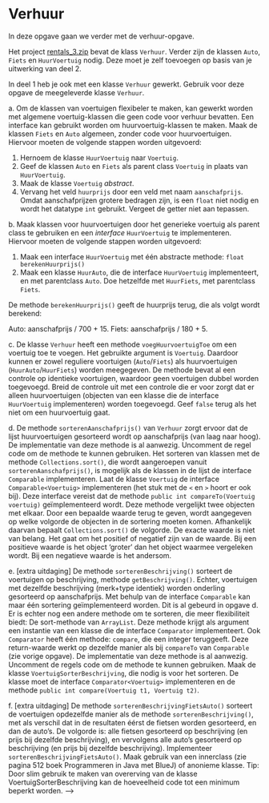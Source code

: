 # Verhuur

In deze opgave gaan we verder met de verhuur-opgave.

Het project <a href="../../projects/rentals_3.zip">rentals_3.zip</a> bevat de klass `Verhuur`. Verder zijn de klassen `Auto`, `Fiets` en `HuurVoertuig` nodig. Deze moet je zelf toevoegen op basis van je uitwerking van deel 2.

In deel 1 heb je ook met een klasse `Verhuur` gewerkt. Gebruik voor deze opgave de meegeleverde klasse `Verhuur`.

a. Om de klassen van voertuigen flexibeler te maken, kan gewerkt worden met algemene voertuig-klassen die geen code voor verhuur bevatten. Een interface kan gebruikt worden om huurvoertuig-klassen te maken.
Maak de klassen `Fiets` en `Auto` algemeen, zonder code voor huurvoertuigen.
Hiervoor moeten de volgende stappen worden uitgevoerd:

1. Hernoem de klasse `HuurVoertuig` naar `Voertuig`.
2. Geef de klassen `Auto` en `Fiets` als parent class `Voertuig` in plaats van `HuurVoertuig`.
2. Maak de klasse `Voertuig` *abstract*.
3. Vervang het veld `huurprijs` door een veld met naam `aanschafprijs`. Omdat aanschafprijzen grotere bedragen zijn, is een `float` niet nodig en wordt het datatype `int` gebruikt. Vergeet de getter niet aan tepassen.

b. Maak klassen voor huurvoertuigen door het generieke voertuig als parent class te gebruiken en een *interface* `HuurVoertuig` te implementeren.
Hiervoor moeten de volgende stappen worden uitgevoerd:
1. Maak een interface `HuurVoertuig` met één abstracte methode: `float berekenHuurprijs()`
2. Maak een klasse `HuurAuto`, die de interface `HuurVoertuig` implementeert, en met parentclass `Auto`.
Doe hetzelfde met `HuurFiets`, met parentclass `Fiets`.

De methode `berekenHuurprijs()` geeft de huurprijs terug, die als volgt wordt berekend:

Auto: aanschafprijs / 700 + 15.
Fiets: aanschafprijs / 180 + 5.

c. De klasse `Verhuur` heeft een methode `voegHuurvoertuigToe` om een voertuig toe te voegen. Het gebruikte argument is `Voertuig`. Daardoor kunnen er zowel reguliere voortuigen (`Auto`/`Fiets`) als huurvoertuigen (`HuurAuto`/`HuurFiets`) worden meegegeven. De methode bevat al een controle op identieke voortuigen, waardoor geen voertuigen dubbel worden toegevoegd. Breid de controle uit met een controle die er voor zorgt dat er alleen huurvoertuigen (objecten van een klasse die de interface `HuurVoertuig` implementeren) worden toegevoegd. Geef `false` terug als het niet om een huurvoertuig gaat.

d. De methode `sorterenAanschafprijs()` van `Verhuur` zorgt ervoor dat de lijst huurvoertuigen gesorteerd wordt op aanschafprijs (van laag naar hoog).
De implementatie van deze methode is al aanwezig. Uncomment de regel code om de methode te kunnen gebruiken.
Het sorteren van klassen met de methode `Collections.sort()`, die wordt aangeroepen vanuit `sorterenAanschafprijs()`, is mogelijk als de klassen in de lijst de interface `Comparable` implementeren.
Laat de klasse `Voertuig` de interface `Comparable<Voertuig>` implementeren (het stuk met de `<` en `>` hoort er ook bij).
Deze interface vereist dat de methode `public int compareTo(Voertuig voertuig)` geïmplementeerd wordt. Deze methode vergelijkt twee objecten met elkaar. Door een bepaalde waarde terug te geven, wordt aangegeven op welke volgorde de objecten in de sortering moeten komen. Afhankelijk daarvan bepaalt `Collections.sort()` de volgorde.
De exacte waarde is niet van belang. Het gaat om het positief of negatief zijn van de waarde. Bij een positieve waarde is het object ‘groter’ dan het object waarmee vergeleken wordt. Bij een negatieve waarde is het andersom.

e. [extra uitdaging]
De methode `sorterenBeschrijving()` sorteert de voertuigen op beschrijving, methode `getBeschrijving()`. Echter, voertuigen met dezelfde beschrijving (merk+type identiek) worden onderling gesorteerd op aanschafprijs.
Met behulp van de interface `Comparable` kan maar één sortering geïmplementeerd worden. Dit is al gebeurd in opgave d.
Er is echter nog een andere methode om te sorteren, die meer flexibiliteit biedt: De sort-methode van `ArrayList`. Deze methode krijgt als argument een instantie van een klasse die de interface `Comparator` implementeert.
Ook `Comparator` heeft één methode: `compare`, die een integer teruggeeft. Deze return-waarde werkt op dezelfde manier als bij `compareTo` van `Comparable` (zie vorige opgave).
De implementatie van deze methode is al aanwezig. Uncomment de regels code om de methode te kunnen gebruiken.
Maak de klasse `VoertuigSorterBeschrijving`, die nodig is voor het sorteren. De klasse moet de interface `Comparator<Voertuig>` implementeren en de methode `public int compare(Voertuig t1, Voertuig t2)`.

f. [extra uitdaging]
De methode `sorterenBeschrijvingFietsAuto()` sorteert de voertuigen opdezelfde manier als de methode `sorterenBeschrijving()`, met als verschil dat in de resultaten éérst de fietsen worden gesorteerd, en dan de auto’s. De volgorde is: alle fietsen gesorteerd op beschrijving (en prijs bij dezelfde beschrijving), en vervolgens alle auto’s gesorteerd op beschrijving (en prijs bij dezelfde beschrijving).
Implementeer `sorterenBeschrijvingFietsAuto()`. Maak gebruik van een innerclass (zie pagina 512 boek Programmeren in Java met BlueJ) of anonieme klasse.
Tip: Door slim gebruik te maken van overerving van de klasse VoertuigSorterBeschrijving kan de hoeveelheid code tot een minimum beperkt worden.
-->